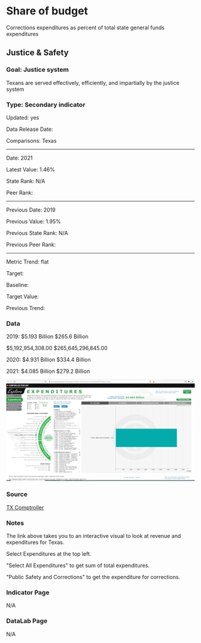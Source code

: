 # Share of budget

Corrections expenditures as percent of total state general funds expenditures

## Justice & Safety

### Goal: Justice system

Texans are served effectively, efficiently, and impartially by the justice system

### Type: Secondary indicator

Updated: yes

Data Release Date: 

Comparisons: Texas


----

Date: 2021

Latest Value: 1.46% 

State Rank: N/A

Peer Rank: 


----

Previous Date: 2019

Previous Value: 1.95%

Previous State Rank: N/A

Previous Peer Rank: 


----
Metric Trend: flat

Target: 

Baseline: 

Target Value: 

Previous Trend: 



<!--### Value

| Year |  Value      | Rank     | Previous Year   | Previous Value | Previous Rank | Trend | 
| ----------- | ----------- | ----------- | ----------- | ----------- | ----------- | -----------|
|    2021     | 1.46%       |     N/A     |    2019     |  1.95%      |    N/A      |     flat   |

-->
### Data

2019:
$5.193 Billion
$265.6 Billion

 $5,192,954,308.00 
 $265,645,296,845.00 

2020:
$4.931 Billion
$334.4 Billion

2021:
$4.085 Billion
$279.2 Billion



![source](./images/corrections.PNG)

### Source

[TX Comptroller](https://bivisual.cpa.texas.gov/CPA/opendocnotoolbar.htm?document=documents%5CTR_Master_UI.qvw)

### Notes


The link above takes you to an interactive visual to look at revenue and expenditures for Texas. 

Select Expenditures at the top left.

"Select All Expenditures" to get sum of total expenditures. 

"Public Safety and Corrections" to get the expenditure for corrections.


### Indicator Page

N/A

### DataLab Page

N/A
